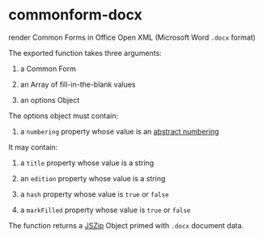 # commonform-docx

render Common Forms in Office Open XML (Microsoft Word `.docx` format)

The exported function takes three arguments:

1. a Common Form

2. an Array of fill-in-the-blank values

3. an options Object

The options object must contain:

1. a `numbering` property whose value is an [abstract numbering](https://npmjs.com/packages/abstract-numbering)

It may contain:

1. a `title` property whose value is a string

2. an `edition` property whose value is a string

3. a `hash` property whose value is `true` or `false`

4. a `markFilled` property whose value is `true` or `false`

The function returns a [JSZip](https://npmjs.com/packages/jszip) Object primed with `.docx` document data.
